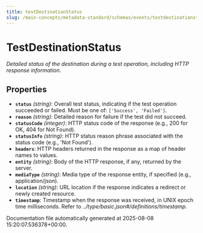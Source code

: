 ```yaml
---
title: testDestinationStatus
slug: /main-concepts/metadata-standard/schemas/events/testdestinationstatus
---
```


# TestDestinationStatus

*Detailed status of the destination during a test operation, including HTTP response information.*

## Properties

- **`status`** *(string)*: Overall test status, indicating if the test operation succeeded or failed. Must be one of: `['Success', 'Failed']`.
- **`reason`** *(string)*: Detailed reason for failure if the test did not succeed.
- **`statusCode`** *(integer)*: HTTP status code of the response (e.g., 200 for OK, 404 for Not Found).
- **`statusInfo`** *(string)*: HTTP status reason phrase associated with the status code (e.g., 'Not Found').
- **`headers`**: HTTP headers returned in the response as a map of header names to values.
- **`entity`** *(string)*: Body of the HTTP response, if any, returned by the server.
- **`mediaType`** *(string)*: Media type of the response entity, if specified (e.g., application/json).
- **`location`** *(string)*: URL location if the response indicates a redirect or newly created resource.
- **`timestamp`**: Timestamp when the response was received, in UNIX epoch time milliseconds. Refer to *../type/basic.json#/definitions/timestamp*.


Documentation file automatically generated at 2025-08-08 15:20:07.536378+00:00.
